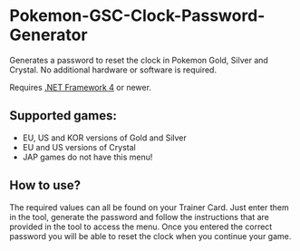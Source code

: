 # Pokemon-GSC-Clock-Password-Generator
Generates a password to reset the clock in Pokemon Gold, Silver and Crystal. No additional hardware or software is required.

Requires [.NET Framework 4](https://www.microsoft.com/en-US/download/details.aspx?id=17851) or newer.

## Supported games:
- EU, US and KOR versions of Gold and Silver
- EU and US versions of Crystal
- JAP games do not have this menu!

## How to use?
The required values can all be found on your Trainer Card. Just enter them in the tool, generate the password and follow the instructions that are provided in the tool to access the menu.
Once you entered the correct password you will be able to reset the clock when you continue your game.
